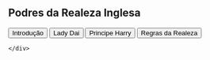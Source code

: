 <!DOCTYPE html>
<html lang="pt-br">
<head>
    <meta charset="UTF-8">
    <meta name="viewport" content="width=device-width, initial-scale=1.0">
    <title>Podres da Realeza Inglesa</title>
    <link rel="stylesheet" href="style.css">
</head>
<body>
    <section class="conteudo-principal"></section>
    <h2 class="titulo-principal">Podres da Realeza Inglesa</h2>
    <div class="botoes">
        <button class="botao">Introdução </button>
        <button class="botao">Lady Dai</button>
        <button class="botao">Principe Harry</button>
        <button class="botao">Regras da Realeza</button>


    </div>
</body>
</html>


    
